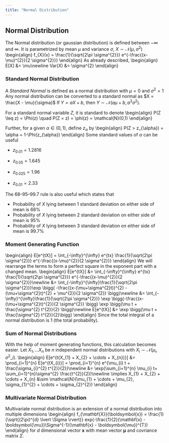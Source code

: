 ```yaml
---
title: "Normal Distribution"
---
```


## Normal Distribution

The Normal distribution (or gaussian distribution) is defined between $-\infty$ and $\infty$. It is parametrized by mean $\mu$ and variance $\sigma$, $X \sim \mathcal{N}(\mu, \sigma^{2})$
\begin{align}
        f_{X}(x) = \frac{1}{\sqrt{2\pi \sigma^{2}}} e^{-\frac{(x-\mu)^{2}}{2 \sigma^{2}}}
    \end{align}
As already described,
\begin{align}
        E[X] &= \mu\newline
        Var(X) &= \sigma^{2}
    \end{align}

### Standard Normal Distribution

A *Standard Normal* is defined as a normal distribution with $\mu = 0$ and $\sigma^{2} = 1$
Any normal distribution can be converted to a standard normal as $X = \frac{X - \mu}{\sigma}$
If $Y = aX + b$, then $Y \sim \mathcal{N}(a \mu + b, a^{2}\sigma^{2})$.


For a standard normal variable $Z$, it is standard to denote
\begin{align}
        P(Z \leq z) = \Phi(z) \quad P(Z = z) = \phi(z) = \mathcal{N}(0,1)
    \end{align}

Further, for a given $\alpha \in (0,1)$, define $z_{\alpha}$ by
\begin{align}
        P(Z > z_{\alpha}) = \alpha = 1-\Phi(z_{\alpha})
    \end{align}
Some standard values of $\alpha$ can be useful

-   $z_{0.01} = 1.2816$

-   $z_{0.05} = 1.645$

-   $z_{0.025} = 1.96$

-   $z_{0.01} = 2.33$

The 68–95–99.7 rule is also useful which states that
* Probability of $X$ lying between 1 standard deviation on either side of mean is 68%
* Probability of $X$ lying between 2 standard deviation on either side of mean is 95%
* Probability of $X$ lying between 3 standard deviation on either side of mean is 99.7%

### Moment Generating Function

\begin{align}
        E[e^{tX}] = \int_{-\infty}^{\infty} e^{tx} \frac{1}{\sqrt{2\pi \sigma^{2}}} e^{-\frac{(x-\mu)^{2}}{2 \sigma^{2}}}
    \end{align}
We will rearrange the terms to form a perfect square in the exponent part with a changed mean.
\begin{align}
        E[e^{tX}] &= \int_{-\infty}^{\infty} e^{tx} \frac{1}{\sqrt{2\pi \sigma^{2}}} e^{-\frac{(x-\mu)^{2}}{2 \sigma^{2}}}\newline
        &= \int_{-\infty}^{\infty}\frac{1}{\sqrt{2\pi \sigma^{2}}}\exp \bigg( -\frac{(x-(\mu+\sigma^{2}t))^{2} - (\mu+\sigma^{2}t)^{2} + \mu^{2}}{2 \sigma^{2}} \bigg)\newline
        &= \int_{-\infty}^{\infty}\frac{1}{\sqrt{2\pi \sigma^{2}}} \exp \bigg(-\frac{(x-(\mu+\sigma^{2}t)^{2}}{2 \sigma^{2}} \bigg) \exp \bigg(\mu t + \frac{\sigma^{2} t^{2}}{2} \bigg)\newline
        E[e^{tX}] &= \exp \bigg(\mu t + \frac{\sigma^{2} t^{2}}{2}\bigg)
    \end{align}
Since the total integral of a normal distribution is 1 (the total probability).

### Sum of Normal Distributions

With the help of moment generating functions, this calculation becomes easier. Let $X_{1}, \ldots X_{n}$ be $n$ independent normal distributions with $X_{i} \sim \mathcal{N}(\mu_{i}, \sigma^{2}\_{i})$.
\begin{align}
        E[e^{t(X_{1} + X_{2} + \cdots + X_{n})}] &= \prod_{i=1}^{n} E[e^{tX_{i}}] = \prod_{i=1}^{n} e^{\mu_{i} t + \frac{\sigma_{i}^{2} t^{2}}{2}}\newline
        &= \exp(\sum_{i=1}^{n} \mu_{i} t+ \sum_{i=1}^{n}\sigma^{2} \frac{t^{2}}{2})\newline
        \implies X_{1} + X_{2} + \cdots + X_{n} &\sim \mathcal{N}(\mu_{1} + \cdots + \mu_{2}, \sigma_{1}^{2} + \cdots + \sigma_{2}^{2})
    \end{align}

### Multivariate Normal Distribution

Multivariate normal distribution is an extension of a normal distribution into multiple dimensions
\begin{align}
        f_{\mathbf{X}}(\boldsymbol{x}) = \frac{1}{\sqrt{(2\pi)^{d} \lvert \Sigma \rvert}} exp(-\frac{1}{2}(\mathbf{x} - \boldsymbol{\mu})\Sigma^{-1}(\mathbf{x} - \boldsymbol{\mu})^{T})
    \end{align}
for $d$ dimensional vector $\mathbf{x}$ with mean vector $\boldsymbol{\mu}$ and covriance matrix $\Sigma$.
